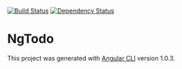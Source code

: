 [![Build Status](https://travis-ci.org/aaron-bond/ng-todo.svg?branch=master)](https://travis-ci.org/aaron-bond/ng-todo)
[![Dependency Status](https://david-dm.org/aaron-bond/ng-todo.svg)](https://david-dm.org/aaron-bond/ng-todo)

# NgTodo

This project was generated with [Angular CLI](https://github.com/angular/angular-cli) version 1.0.3.
